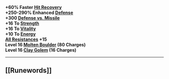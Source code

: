 **+60% Faster [Hit Recovery](https://diablo.fandom.com/wiki/Hit_Recovery "Hit Recovery")  
+250-290% Enhanced [Defense](https://diablo.fandom.com/wiki/Defense "Defense")  
+300 [Defense vs. Missile](https://diablo.fandom.com/wiki/Defense_vs._Missile "Defense vs. Missile")  
+16 To [Strength](https://diablo.fandom.com/wiki/Strength "Strength")  
+16 To [Vitality](https://diablo.fandom.com/wiki/Vitality "Vitality")  
+10 To [Energy](https://diablo.fandom.com/wiki/Energy "Energy")  
[All Resistances](https://diablo.fandom.com/wiki/Resistances "Resistances") +15  
Level 16 [Molten Boulder](https://diablo.fandom.com/wiki/Molten_Boulder "Molten Boulder") (80 Charges)  
Level 16 [Clay Golem](https://diablo.fandom.com/wiki/Clay_Golem "Clay Golem") (16 Charges)**

---
## [[Runewords]]